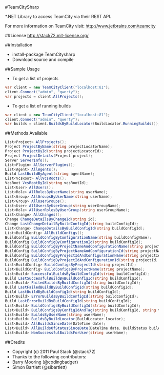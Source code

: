 #TeamCitySharp

*.NET Library to access TeamCity via their REST API.

For more information on TeamCity visit:
http://www.jetbrains.com/teamcity

##License 
http://stack72.mit-license.org/

##Installation
* install-package TeamCitysharp
* Download source and compile

##Sample Usage
* To get a list of projects

```c#
var client = new TeamCityClient("localhost:81");
client.Connect("admin", "qwerty");
var projects = client.AllProjects();
```


* To get a list of running builds

```c#
var client = new TeamCityClient("localhost:81");
client.Connect("admin", "qwerty");
var builds = client.BuildsByBuildLocator(BuildLocator.RunningBuilds());
```


##Methods Available
```c#
List<Project> AllProjects();
Project ProjectByName(string projectLocatorName);
Project ProjectById(string projectLocatorId);
Project ProjectDetails(Project project);
Server ServerInfo();
List<Plugin> AllServerPlugins();
List<Agent> AllAgents();
Build LastBuildByAgent(string agentName);
List<VcsRoot> AllVcsRoots();
VcsRoot VcsRootById(string vcsRootId);
List<User> AllUsers();
List<Role> AllRolesByUserName(string userName);
List<Group> AllGroupsByUserName(string userName);
List<Group> AllUserGroups();
List<User> AllUsersByUserGroup(string userGroupName);
List<Role> AllUserRolesByUserGroup(string userGroupName);
List<Change> AllChanges();
Change ChangeDetailsByChangeId(string id);
Change LastChangeDetailByBuildConfigId(string buildConfigId);
List<Change> ChangeDetailsByBuildConfigId(string buildConfigId);
List<BuildConfig> AllBuildConfigs();
BuildConfig BuildConfigByConfigurationName(string buildConfigName);
BuildConfig BuildConfigByConfigurationId(string buildConfigId);
BuildConfig BuildConfigByProjectNameAndConfigurationName(string projectName, string buildConfigName);
BuildConfig BuildConfigByProjectNameAndConfigurationId(string projectName, string buildConfigId);
BuildConfig BuildConfigByProjectIdAndConfigurationName(string projectId, string buildConfigName);
BuildConfig BuildConfigByProjectIdAndConfigurationId(string projectId, string buildConfigId);
List<BuildConfig> BuildConfigsByProjectId(string projectId);
List<BuildConfig> BuildConfigsByProjectName(string projectName);
List<Build> SuccessfulBuildsByBuildConfigId(string buildConfigId);
Build LastSuccessfulBuildByBuildConfigId(string buildConfigId);
List<Build> FailedBuildsByBuildConfigId(string buildConfigId);
Build LastFailedBuildByBuildConfigId(string buildConfigId);
Build LastBuildByBuildConfigId(string buildConfigId);
List<Build> ErrorBuildsByBuildConfigId(string buildConfigId);
Build LastErrorBuildByBuildConfigId(string buildConfigId);
List<Build> BuildConfigsByBuildConfigId(string buildConfigId);
List<Build> BuildConfigsByConfigIdAndTag(string buildConfigId, string tag);
List<Build> BuildsByUserName(string userName);
List<Build> BuildsByBuildLocator(BuildLocator locator);
List<Build> AllBuildsSinceDate(DateTime date);
List<Build> AllBuildsOfStatusSinceDate(DateTime date, BuildStatus buildStatus);
List<Build> NonSuccessfulBuildsForUser(string userName);
```

##Credits

* Copyright (c) 2011 Paul Stack (@stack72)
* Thanks to the following contributors:
* Barry Mooring (@codingbadger)
* Simon Bartlett (@sibartlett)

